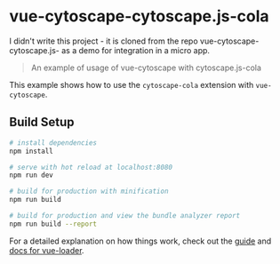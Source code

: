 # vue-cytoscape-cytoscape.js-cola

I didn't write this project - it is cloned from the repo vue-cytoscape-cytoscape.js- as a demo for integration in a micro app.

> An example of usage of vue-cytoscape with cytoscape.js-cola

This example shows how to use the `cytoscape-cola` extension with `vue-cytoscape`.

## Build Setup

``` bash
# install dependencies
npm install

# serve with hot reload at localhost:8080
npm run dev

# build for production with minification
npm run build

# build for production and view the bundle analyzer report
npm run build --report
```

For a detailed explanation on how things work, check out the [guide](http://vuejs-templates.github.io/webpack/) and [docs for vue-loader](http://vuejs.github.io/vue-loader).
